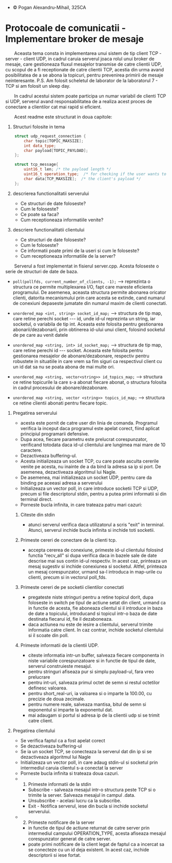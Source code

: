 * &copy; Pogan Alexandru-Mihail, 325CA

# Protocoale de comunicatii - Implementare broker de mesaje

&nbsp;&nbsp;&nbsp;&nbsp;&nbsp;&nbsp; Aceasta tema consta in implementarea unui sistem de tip client TCP - server - client UDP, in cadrul caruia serverul joaca rolul unui broker de mesaje, care gestioneaza fluxul mesajelor transmise de catre clientii UDP, cu scopul de a fi receptionate de catre clientii TCP, acestia din urma avand posibilitatea de a se abona la topicuri, pentru prevenirea primirii de mesaje neinteresante.
P.S. Am folosit scheletul de laborator de la laboratorul 7 - TCP si am folosit un sleep day.

&nbsp;&nbsp;&nbsp;&nbsp;&nbsp;&nbsp; In cadrul acestui sistem poate participa un numar variabil de clienti TCP si UDP, serverul avand responsabilitatea de a realiza acest proces de conectare a clientilor cat mai rapid si eficient.

&nbsp;&nbsp;&nbsp;&nbsp;&nbsp;&nbsp; Acest readme este structurat in doua capitole:
1. Structuri folosite in tema

```cpp
    struct udp_request_connection {
        char topic[TOPIC_MAXSIZE];
        int data_type;
        char payload[TOPIC_PAYLOAD];
    };

    struct tcp_message{
        uint16_t len; /* the payload length */
        uint16_t operation_type;  /* for checking if the user wants to subscribe, unsubscribe or just to exit */
        char data[TCP_MAXSIZE];  /* the client's payload */
    };
```
2. descrierea functionalitatii serverului
    
    * Ce structuri de date foloseste?
    * Cum le foloseste?
    * Ce poate sa faca?
    * Cum receptioneaza informatiile venite?

3. descriere functionalitatii clientului

    * Ce structuri de date foloseste?
    * Cum le foloseste?
    * Ce informatii poate primi de la useri si cum le foloseste?
    * Cum receptioneaza informatiile de la server?



    
&nbsp;&nbsp;&nbsp;&nbsp;&nbsp;&nbsp; Serverul a fost implementat in fisierul server.cpp. Acesta foloseste o serie de structuri de date de baza.

* `poll(pollfds, current_number_of_clients, -1);` --> reprezinta o structura ce permite multiplexarea I/O, fapt care mareste eficienta programului. De asemenea, aceasta structura permite abonarea oricator clienti, datorita mecanismului prin care acesta se extinde, cand numarul de conexiuni depaseste jumatate din numarul maxim de clienti conectati.

* `unordered_map <int, string> socket_id_map;` --> structura de tip map, care retine perechi socket --- id, unde id-ul reprezinta un string, iar socketul, o variabila de tip int. Aceasta este folosita pentru gestionarea abonarii/dezabonarii, prin obtinerea id-ului unui client, folosind socketul de pe care au venit datele

* `unordered_map <string, int> id_socket_map;` --> structura de tip map, care retine perechi id --- socket. Aceasta este folosita pentru gestionarea mesajelor de abonare/dezabonare, respectiv pentru robustete in situatiile in care vrem sa fim siguri ca respectivul client cu un id dat sa nu se poata abona de mai multe ori.

* `unordered_map <string, vector<string>> id_topics_map;` --> structura ce retine topicurile la care s-a abonat fiecare abonat, o structura folosita in cadrul procesului de abonare/dezabonare.

* `unordered_map <string, vector <string>> topics_id_map;` --> structura ce retine clientii abonati pentru fiecare topic.

1. Pregatirea serverului
    * acesta este pornit de catre user din linia de comanda. Programul verifica la inceput daca programul este apelat corect, fiind aplicat principiul programarii defensive. 
    * Dupa acea, fiecare parametru este prelucrat corespunzator, verificand totodata daca id-ul clientului are lungimea mai mare de 10 caractere.
    * Dezactiveaza buffering-ul. 
    * Acesta initializeaza un socket TCP, cu care poate asculta cererile venite pe acesta, nu inainte de a da bind la adresa sa ip si port. De asemenea, dezactiveaza algoritmul lui Nagle.
    * De asemenea, mai initializeaza un socket UDP, pentru care da binding pe aceeasi adresa a serverului
    * Initializeaza un vector poll, in care introduce socketii TCP si UDP, precum si file descriptorul stdin, pentru a putea primi informatii si din terminal direct.
    * Porneste bucla infinita, in care trateaza patru mari cazuri:
        
    1. Citeste din stdin 
        * atunci serverul verifica daca utilizatorul a scris "exit" in terminal.
        Atunci, serverul inchide bucla infinita si inchide toti socketii.

    2. Primeste cereri de conectare de la clienti tcp.
        * accepta cererea de conexiune, primeste id-ul clientului folosind functia "recv_all" si dupa verifica daca in bazele sale de date descrise mai sus contin id-ul respectiv. In acest caz, printeaza un mesaj sugestiv si inchide conexiunea si socketul. Altfel, printeaza un mesaj corespunzator, urmand sa-l introduca in map-urile cu clienti, precum si in vectorul poll_fds.

    3. Primeste cereri de pe socketii clientilor conectati
        * pregateste niste stringuri pentru a retine topicul dorit, dupa foloseste in switch pe tipul de actiune setat din client, urmand ca in functie de acesta, fie aboneaza clientul si il introduce in baza de date a topicului, introducand si topicul intr-o baza de date destinata fiecarui id, fie il dezaboneaza.
        * daca actiunea nu este de iesire a clientului, serverul trimite informatia catre client. In caz contrar, inchide socketul clientului si il scoate din poll.

    4. Primeste informatii de la clientii UDP.
        * citeste informatia intr-un buffer, salveaza fiecare componenta in niste variabile corespunzatoare si in functie de tipul de date, serverul construieste mesajul.
        * pentru stringuri afiseaza pur si simplu payload-ul, fara vreo prelucrare
        * pentru int-uri, salveaza primul octet de semn si restul octetilor definesc valoarea.
        * pentru short_real-uri, ia valoarea si o imparte la 100.00, cu precizie de doua zecimale.
        * pentru numere reale, salveaza mantisa, bitul de semn si exponentul si imparte la exponentul dat.
        * mai adaugam si portul si adresa ip de la clientii udp si se trimit catre client. 

2. Pregatirea clientului
    * Se verifica faptul ca a fost apelat corect
    * Se dezactiveaza buffering-ul 
    * Se ia un socket TCP, se conecteaza la serverul dat din ip si se dezactiveaza algoritmul lui Nagle
    * Initializeaza un vector poll, in care adaug stdin-ul si socketul prin intermediul caruia clientul s-a conectat la server
    * Porneste bucla infinita si trateaza doua cazuri.
    * 1. Primeste informatii de la stdin
        * Subscribe - salveaza mesajul intr-o structura peste TCP si o trimite la server. Salveaza mesajul in campul .data.
        * Unsubscribe - acelasi lucru ca la subscribe.
        * Exit - Notifica serverul, iese din bucla si inchide socketul serverului. 
    * 2. Primeste notificare de la server
        * in functie de tipul de actiune returnat de catre server prin intermediul campului OPERATION_TYPE, acesta afiseaza mesajul corespunzator generat de catre server. 
        * poate primi notificare de la client legat de faptul ca a incercat sa se conecteze cu un id deja existent. In acest caz, inchide descriptorii si iese fortat.

